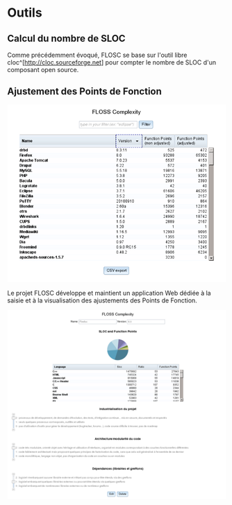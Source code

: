 # Outils

## Calcul du nombre de SLOC

Comme précédemment évoqué, FLOSC se base sur l'outil libre cloc^[<http://cloc.sourceforge.net>] pour compter le nombre de SLOC d'un composant open source.

## Ajustement des Points de Fonction

![Application WebFLOSC (menu)](Images/WebFLOSC-menu.png)

Le projet FLOSC développe et maintient un application Web dédiée à la saisie et à la visualisation des ajustements des Points de Fonction. 

![Application WebFLOSC (détail)](Images/WebFLOSC-detail.png)


